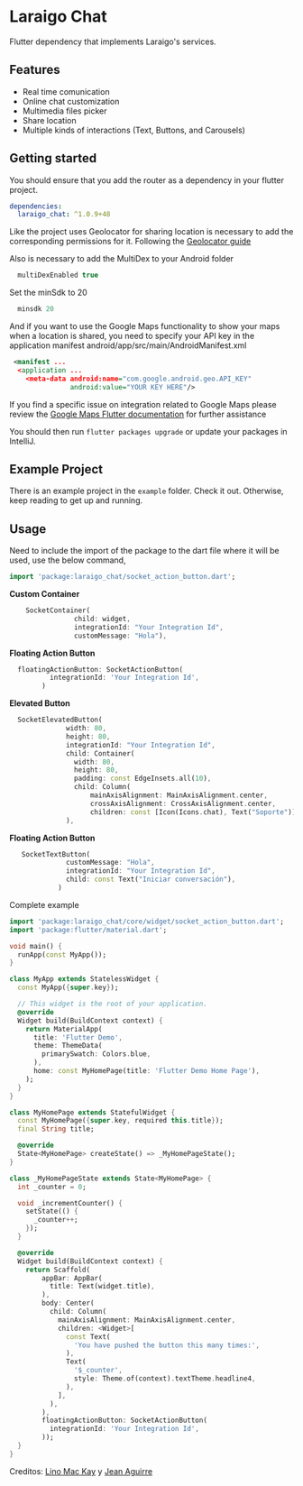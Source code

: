 # Laraigo Chat

Flutter dependency that implements Laraigo's services.

## Features

- Real time comunication
- Online chat customization
- Multimedia files picker
- Share location
- Multiple kinds of interactions (Text, Buttons, and Carousels)

## Getting started

You should ensure that you add the router as a dependency in your flutter project.

```yaml
dependencies:
  laraigo_chat: ^1.0.9+48
```

Like the project uses Geolocator for sharing location is necessary to add the corresponding permissions for it. Following the [Geolocator guide](https://pub.dev/packages/geolocator)

Also is necessary to add the MultiDex to your Android folder

```kotlin
  multiDexEnabled true
```

Set the minSdk to 20

```kotlin
  minsdk 20
```

And if you want to use the Google Maps functionality to show your maps when a location is shared, you need to specify your API key in the application manifest android/app/src/main/AndroidManifest.xml

```xml
 <manifest ...
  <application ...
    <meta-data android:name="com.google.android.geo.API_KEY"
               android:value="YOUR KEY HERE"/>
```

If you find a specific issue on integration related to Google Maps please review the [Google Maps Flutter documentation](https://pub.dev/packages/google_maps_flutter) for further assistance

You should then run `flutter packages upgrade` or update your packages in IntelliJ.

## Example Project

There is an example project in the `example` folder. Check it out. Otherwise, keep reading to get up and running.

## Usage

Need to include the import of the package to the dart file where it will be used, use the below command,

```dart
import 'package:laraigo_chat/socket_action_button.dart';
```

**Custom Container**

```dart
    SocketContainer(
                child: widget,
                integrationId: "Your Integration Id",
                customMessage: "Hola"),
```

**Floating Action Button**

```dart
  floatingActionButton: SocketActionButton(
          integrationId: 'Your Integration Id',
        )
```

**Elevated Button**

```dart
  SocketElevatedButton(
              width: 80,
              height: 80,
              integrationId: "Your Integration Id",
              child: Container(
                width: 80,
                height: 80,
                padding: const EdgeInsets.all(10),
                child: Column(
                    mainAxisAlignment: MainAxisAlignment.center,
                    crossAxisAlignment: CrossAxisAlignment.center,
                    children: const [Icon(Icons.chat), Text("Soporte")]),
              ),
```

**Floating Action Button**

```dart
   SocketTextButton(
              customMessage: "Hola",
              integrationId: "Your Integration Id",
              child: const Text("Iniciar conversación"),
            )
```

Complete example

```dart
import 'package:laraigo_chat/core/widget/socket_action_button.dart';
import 'package:flutter/material.dart';

void main() {
  runApp(const MyApp());
}

class MyApp extends StatelessWidget {
  const MyApp({super.key});

  // This widget is the root of your application.
  @override
  Widget build(BuildContext context) {
    return MaterialApp(
      title: 'Flutter Demo',
      theme: ThemeData(
        primarySwatch: Colors.blue,
      ),
      home: const MyHomePage(title: 'Flutter Demo Home Page'),
    );
  }
}

class MyHomePage extends StatefulWidget {
  const MyHomePage({super.key, required this.title});
  final String title;

  @override
  State<MyHomePage> createState() => _MyHomePageState();
}

class _MyHomePageState extends State<MyHomePage> {
  int _counter = 0;

  void _incrementCounter() {
    setState(() {
      _counter++;
    });
  }

  @override
  Widget build(BuildContext context) {
    return Scaffold(
        appBar: AppBar(
          title: Text(widget.title),
        ),
        body: Center(
          child: Column(
            mainAxisAlignment: MainAxisAlignment.center,
            children: <Widget>[
              const Text(
                'You have pushed the button this many times:',
              ),
              Text(
                '$_counter',
                style: Theme.of(context).textTheme.headline4,
              ),
            ],
          ),
        ),
        floatingActionButton: SocketActionButton(
          integrationId: 'Your Integration Id',
        ));
  }
}

```

Creditos: [Lino Mac Kay](https://github.com/LinoMacKay) y [Jean Aguirre](https://github.com/jeanmarko2703)
